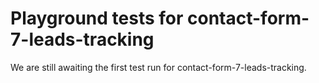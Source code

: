 # Playground tests for contact-form-7-leads-tracking
We are still awaiting the first test run for contact-form-7-leads-tracking.
